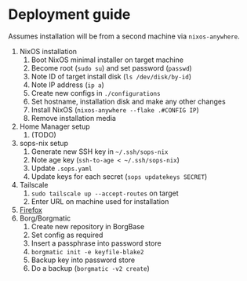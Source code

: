 # Deployment guide

Assumes installation will be from a second machine via `nixos-anywhere`.

1. NixOS installation
    1. Boot NixOS minimal installer on target machine
    2. Become root (`sudo su`) and set password (`passwd`)
    3. Note ID of target install disk (`ls /dev/disk/by-id`)
    4. Note IP address (`ip a`)
    5. Create new configs in `./configurations`
    6. Set hostname, installation disk and make any other changes
    7. Install NixOS (`nixos-anywhere --flake .#CONFIG IP`)
    8. Remove installation media
2. Home Manager setup
    1. (TODO)
3. sops-nix setup
    1. Generate new SSH key in `~/.ssh/sops-nix`
    2. Note age key (`ssh-to-age < ~/.ssh/sops-nix`)
    3. Update `.sops.yaml`
    4. Update keys for each secret (`sops updatekeys SECRET`)
4. Tailscale
    1. `sudo tailscale up --accept-routes` on target
    2. Enter URL on machine used for installation
5. [Firefox](./firefox/)
6. Borg/Borgmatic
    1. Create new repository in BorgBase
    2. Set config as required
    3. Insert a passphrase into password store
    4. `borgmatic init -e keyfile-blake2`
    5. Backup key into password store
    6. Do a backup (`borgmatic -v2 create`)
